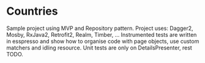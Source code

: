 # Countries

Sample project using MVP and Repository pattern.
Project uses: Dagger2, Mosby, RxJava2, Retrofit2, Realm, Timber, ...
Instrumented tests are written in esspresso and show how to organise code with page objects, use custom matchers and idling resource.
Unit tests are only on DetailsPresenter, rest TODO.
